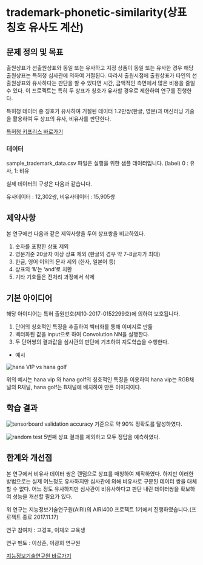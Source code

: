 # trademark-phonetic-similarity(상표 칭호 유사도 계산)

## 문제 정의 및 목표
출원상표가 선출원상표와 동일 또는 유사하고 지정 상품이 동일 또는 유사한 경우 해당 출원상표는 특허청 심사관에 의하여 거절된다. 
따라서 출원시점에 출원상표가 타인의 선출원상표와 유사하다는 판단을 할 수 있다면 시간, 금액적인 측면에서 많은 비용을 줄일 수 있다. 
이 프로젝트는 특히 두 상표가 칭호가 유사할 경우로 제한하여 연구를 진행한다. 

특허청 데이터 중 칭호가 유사하여 거절된 데이터 1.2만쌍(한글, 영문)과 머신러닝 기술을 활용하여 두 상표의 유사, 비유사를 판단한다.

[특허청 키프리스 바로가기](http://plus.kipris.or.kr/)

### 데이터
sample_trademark_data.csv 파일은 실행을 위한 샘플 데이터입니다.
(label) 0 : 유사, 1: 비유

실제 데이터의 구성은 다음과 같습니다.

유사데이터 : 12,302쌍, 비유사데이터 : 15,905쌍

## 제약사항
본 연구에선 다음과 같은 제약사항을 두어 상표쌍을 비교하였다.
1. 숫자를 포함한 상표 제외 
2. 영문기준 20글자 이상 상표 제외 (한글의 경우 약 7-8글자가 최대)
3. 한글, 영어 이외의 문자 제외 (한자, 일본어 등) 
4. 상표의 ‘&’는 ‘and’로 치환 
5. 기타 기호들은 전처리 과정에서 삭제

## 기본 아이디어
해당 아이디어는 특허 출원번호(제10-2017-0152299호)에 의하여 보호됩니다.

1. 단어의 칭호적인 특징을 추출하여 벡터화를 통해 이미지로 만듦
2. 벡터화된 값을 input으로 하여 Convolution NN을 실행한다.
3. 두 단어쌍의 결과값을 심사관의 판단에 기초하여 지도학습을 수행한다.

- 예시

![hana VIP vs hana golf](https://github.com/pyobro/airi400-trademarks-phonetic-classification/blob/master/data/image_merge/HANA%20VIP.Hanagolf.0.png)

위의 예시는 hana vip 와 hana golf의 칭호적인 특징을 이용하여 hana vip는 RGB채널의 R채널, hana golf는 B채널에 배치하여 만든 이미지이다. 

## 학습 결과

![tensorboard](https://github.com/pyobro/airi400-trademarks-phonetic-classification/blob/master/epoch20-LR0.001.png)
validation accuracy 기준으로 약 90% 정확도를 달성하였다. 

![random test](https://github.com/pyobro/airi400-trademarks-phonetic-classification/blob/master/result.png)
5번째 상표 결과를 제외하고 모두 정답을 예측하였다. 

## 한계와 개선점
본 연구에서 비유사 데이터 쌍은 랜덤으로 상표를 매칭하여 제작하였다. 하지만 이러한 방법으로는 실제 어느정도 유사하지만 심사관에 의해 비유사로 
구분된 데이터 쌍을 대체할 수 없다. 어느 정도 유사하지만 심사관이 비유사하다고 판단 내린 데이터쌍을 확보하여 성능을 개선할 필요가 있다. 

위 연구는 지능정보기술연구원(AIRI)의 AIRI400 프로젝트 1기에서 진행하였습니다.(프로젝트 종료 2017.11.17)

연구 참여자 : 고경표, 이재오 교육생

연구 멘토 : 이상훈, 이광희 연구원

[지능정보기술연구원 바로가기](http://airi.kr/research-division/notice/?mod=document&uid=28)
